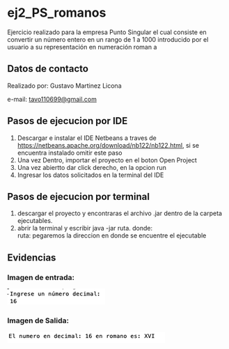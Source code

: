 # ej2_PS_romanos

Ejercicio realizado para la empresa Punto Singular el cual consiste en convertir un número entero en un rango de 1 a 1000 introducido por el usuario a su representación en numeración roman a

## Datos de contacto

Realizado por: Gustavo Martinez Licona

  e-mail: tavo110699@gmail.com


## Pasos de ejecucion por IDE

1.	Descargar e instalar el IDE Netbeans a traves de https://netbeans.apache.org/download/nb122/nb122.html, si se encuentra instalado omitir este paso 
2.	Una vez Dentro, importar el proyecto en el boton Open Project
3.	Una vez abiertto dar click derecho, en la opcion run
4. Ingresar los datos solicitados en la terminal del IDE

## Pasos de ejecucion por terminal 

1. descargar el proyecto y encontraras el archivo .jar dentro de la carpeta ejecutables.
2.	abrir la terminal y escribir java -jar ruta. 
donde:  
ruta: pegaremos la direccion en donde se encuentre el ejecutable

## Evidencias

### Imagen de entrada:  
![alt text](https://github.com/tavo110699/ej2_PS_romanos/blob/main/evidencias/img_entrada.png)  
### Imagen de Salida:  
![alt text](https://github.com/tavo110699/ej2_PS_romanos/blob/main/evidencias/imgSalida.png)
